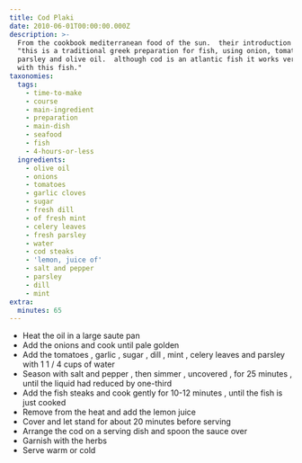 ```yaml
---
title: Cod Plaki
date: 2010-06-01T00:00:00.000Z
description: >-
  From the cookbook mediterranean food of the sun.  their introduction reads
  "this is a traditional greek preparation for fish, using onion, tomatoes,
  parsley and olive oil.  although cod is an atlantic fish it works very well
  with this fish."
taxonomies:
  tags:
    - time-to-make
    - course
    - main-ingredient
    - preparation
    - main-dish
    - seafood
    - fish
    - 4-hours-or-less
  ingredients:
    - olive oil
    - onions
    - tomatoes
    - garlic cloves
    - sugar
    - fresh dill
    - of fresh mint
    - celery leaves
    - fresh parsley
    - water
    - cod steaks
    - 'lemon, juice of'
    - salt and pepper
    - parsley
    - dill
    - mint
extra:
  minutes: 65
---
```

 - Heat the oil in a large saute pan
 - Add the onions and cook until pale golden
 - Add the tomatoes , garlic , sugar , dill , mint , celery leaves and parsley with 1 1 / 4 cups of water
 - Season with salt and pepper , then simmer , uncovered , for 25 minutes , until the liquid had reduced by one-third
 - Add the fish steaks and cook gently for 10-12 minutes , until the fish is just cooked
 - Remove from the heat and add the lemon juice
 - Cover and let stand for about 20 minutes before serving
 - Arrange the cod on a serving dish and spoon the sauce over
 - Garnish with the herbs
 - Serve warm or cold
